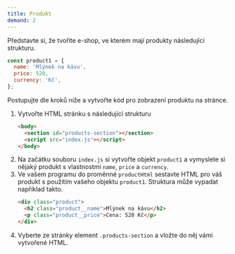 ```yaml
---
title: Produkt
demand: 2
---
```


Představte si, že tvoříte e-shop, ve kterém mají produkty následující strukturu. 

```js
const product1 = {
  name: 'Mlýnek na kávu',
  price: 520,
  currency: 'Kč',
};
```

Postupujte dle kroků níže a vytvořte kód pro zobrazení produktu na stránce.

1. Vytvořte HTML stránku s následující strukturu
   ```html
   <body>
     <section id="products-section"></section>
     <script src="index.js"></script>
   </body>
   ```
1. Na začátku souboru `index.js` si vytvořte objekt `product1` a vymyslete si nějaký produkt s vlastnostmi `name`, `price` a `currency`.
1. Ve vašem programu do proměnné `productHtml` sestavte HTML pro váš produkt s použitím vašeho objektu `product1`. Struktura může vypadat například takto.
   ```html
   <div class="product">
     <h2 class="product__name">Mlýnek na kávu</h2>
     <p class="product__price">Cena: 520 Kč</p>
   </div>
   ```
1. Vyberte ze stránky element `.products-section` a vložte do něj vámi vytvořené HTML.